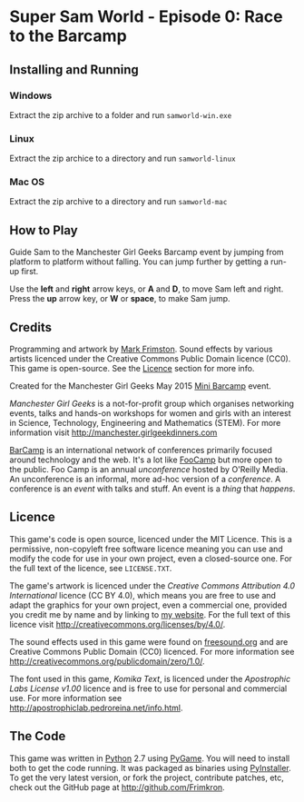 Super Sam World - Episode 0: Race to the Barcamp
================================================

Installing and Running
----------------------

### Windows ###
Extract the zip archive to a folder and run `samworld-win.exe`

### Linux ###
Extract the zip archice to a directory and run `samworld-linux`

### Mac OS ###
Extract the zip archive to a directory and run `samworld-mac`

How to Play
-----------

Guide Sam to the Manchester Girl Geeks Barcamp event by jumping from platform to
platform without falling. You can jump further by getting a run-up first.

Use the __left__ and __right__ arrow keys, or __A__ and __D__, to move Sam left
and right. Press the __up__ arrow key, or __W__ or __space__, to make Sam jump.

Credits
-------

Programming and artwork by [Mark Frimston]. Sound effects by various artists
licenced under the Creative Commons Public Domain licence (CC0). This game is
open-source. See the [Licence](#licence) section for more info.

Created for the Manchester Girl Geeks May 2015 [Mini Barcamp] event. 

_Manchester Girl Geeks_ is a not-for-profit group which organises networking
events, talks and hands-on workshops for women and girls with an interest in 
Science, Technology, Engineering and Mathematics (STEM). For more information 
visit <http://manchester.girlgeekdinners.com>

[BarCamp] is an international network of conferences primarily focused around
technology and the web. It's a lot like [FooCamp] but more open to the public. 
Foo Camp is an annual _unconference_ hosted by O'Reilly Media. An unconference
is an informal, more ad-hoc version of a _conference_. A conference is an
_event_ with talks and stuff. An event is a _thing_ that _happens_.

[Mark Frimston]: http://markfrimston.co.uk
[Mini Barcamp]: http://manchester.girlgeekdinners.com/barcamp/
[BarCamp]: http://barcamp.org
[FooCamp]: http://en.wikipedia.org/wiki/Foo_Camp

Licence
-------

This game's code is open source, licenced under the MIT Licence. This is a
permissive, non-copyleft free software licence meaning you can use and modify
the code for use in your own project, even a closed-source one. For the full
text of the licence, see `LICENSE.TXT`.

The game's artwork is licenced under the _Creative Commons Attribution 4.0 
International_ licence (CC BY 4.0), which means you are free to use and adapt
the graphics for your own project, even a commercial one, provided you credit me
by name and by linking to [my website]. For the full text of this licence visit
<http://creativecommons.org/licenses/by/4.0/>.

The sound effects used in this game were found on [freesound.org] and are
Creative Commons Public Domain (CC0) licenced. For more information see
<http://creativecommons.org/publicdomain/zero/1.0/>.

The font used in this game, _Komika Text_, is licenced under the 
_Apostrophic Labs License v1.00_ licence and is free to use for personal and
commercial use. For more information see 
<http://apostrophiclab.pedroreina.net/info.html>.

[my website]: http://markfrimston.co.uk
[freesound.org]: http://freesound.org

The Code
--------

This game was written in [Python] 2.7 using [PyGame]. You will need to install
both to get the code running. It was packaged as binaries using [PyInstaller].
To get the very latest version, or fork the project, contribute patches, etc,
check out the GitHub page at <http://github.com/Frimkron>.

[Python]: https://www.python.org/
[PyGame]: http://pygame.org
[PyInstaller]: http://www.pyinstaller.org
